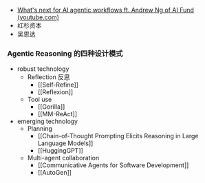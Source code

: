 - [What's next for AI agentic workflows ft. Andrew Ng of AI Fund (youtube.com)](https://www.youtube.com/watch?v=sal78ACtGTc)
- 红杉资本
- 吴恩达
### Agentic Reasoning 的四种设计模式
- robust technology
	- Reflection 反思
		- [[Self-Refine]]
		- [[Reflexion]]
	- Tool use
		- [[Gorilla]]
		- [[MM-ReAct]]
- emerging technology
	- Planning
		- [[Chain-of-Thought Prompting Elicits Reasoning in Large Language Models]]
		- [[HuggingGPT]]
	- Multi-agent collaboration
		- [[Communicative Agents for Software Development]]
		- [[AutoGen]]